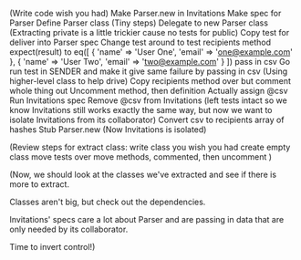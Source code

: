(Write code wish you had)
Make Parser.new in Invitations
Make spec for Parser
Define Parser class
(Tiny steps)
Delegate to new Parser class
(Extracting private is a little trickier cause no tests for public)
Copy test for deliver into Parser spec
Change test around to test recipients method
expect(result) to eq([
  { 'name' => 'User One', 'email' => 'one@example.com' },
  { 'name' => 'User Two', 'email' => 'two@example.com' }
  ])
pass in csv
Go run test in SENDER and make it give same failure by passing in csv
(Using higher-level class to help drive)
Copy recipients method over but comment whole thing out
Uncomment method, then definition
Actually assign @csv
Run Invitations spec
Remove @csv from Invitations
(left tests intact so we know Invitations still works exactly the same
way, but now we want to isolate Invitations from its collaborator)
Convert csv to recipients array of hashes
Stub Parser.new
(Now Invitations is isolated)

(Review steps for extract class:
write class you wish you had
create empty class
move tests over
move methods, commented, then uncomment
)

(Now, we should look at the classes we've extracted and see if there is more to extract. 

Classes aren't big, but check out the dependencies.

Invitations' specs care a lot about Parser and are passing in data that are only needed by its collaborator.

Time to invert control!)



